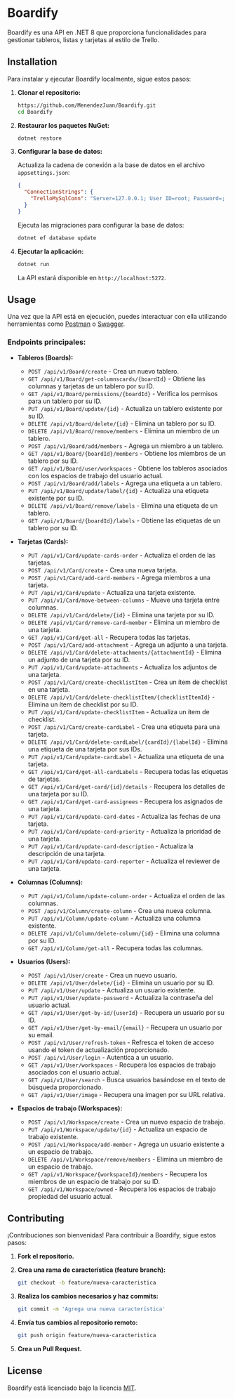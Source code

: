 # Boardify

Boardify es una API en .NET 8 que proporciona funcionalidades para gestionar tableros, listas y tarjetas al estilo de Trello.

## Installation

Para instalar y ejecutar Boardify localmente, sigue estos pasos:

1. **Clonar el repositorio:**

    ```sh
    https://github.com/MenendezJuan/Boardify.git
    cd Boardify
    ```

2. **Restaurar los paquetes NuGet:**

    ```sh
    dotnet restore
    ```

3. **Configurar la base de datos:**

    Actualiza la cadena de conexión a la base de datos en el archivo `appsettings.json`:

    ```json
    {
      "ConnectionStrings": {
        "TrelloMySqlConn": "Server=127.0.0.1; User ID=root; Password=; Database=; AllowPublicKeyRetrieval=True;"
      }
    }
    ```

    Ejecuta las migraciones para configurar la base de datos:

    ```sh
    dotnet ef database update
    ```

4. **Ejecutar la aplicación:**

    ```sh
    dotnet run
    ```

    La API estará disponible en `http://localhost:5272`.

## Usage

Una vez que la API está en ejecución, puedes interactuar con ella utilizando herramientas como [Postman](https://www.postman.com/) o [Swagger](https://swagger.io/).

### Endpoints principales:

- **Tableros (Boards):**
  - `POST /api/v1/Board/create` - Crea un nuevo tablero.
  - `GET /api/v1/Board/get-columnscards/{boardId}` - Obtiene las columnas y tarjetas de un tablero por su ID.
  - `GET /api/v1/Board/permissions/{boardId}` - Verifica los permisos para un tablero por su ID.
  - `PUT /api/v1/Board/update/{id}` - Actualiza un tablero existente por su ID.
  - `DELETE /api/v1/Board/delete/{id}` - Elimina un tablero por su ID.
  - `DELETE /api/v1/Board/remove/members` - Elimina un miembro de un tablero.
  - `POST /api/v1/Board/add/members` - Agrega un miembro a un tablero.
  - `GET /api/v1/Board/{boardId}/members` - Obtiene los miembros de un tablero por su ID.
  - `GET /api/v1/Board/user/workspaces` - Obtiene los tableros asociados con los espacios de trabajo del usuario actual.
  - `POST /api/v1/Board/add/labels` - Agrega una etiqueta a un tablero.
  - `PUT /api/v1/Board/update/label/{id}` - Actualiza una etiqueta existente por su ID.
  - `DELETE /api/v1/Board/remove/labels` - Elimina una etiqueta de un tablero.
  - `GET /api/v1/Board/{boardId}/labels` - Obtiene las etiquetas de un tablero por su ID.

- **Tarjetas (Cards):**
  - `PUT /api/v1/Card/update-cards-order` - Actualiza el orden de las tarjetas.
  - `POST /api/v1/Card/create` - Crea una nueva tarjeta.
  - `POST /api/v1/Card/add-card-members` - Agrega miembros a una tarjeta.
  - `PUT /api/v1/Card/update` - Actualiza una tarjeta existente.
  - `PUT /api/v1/Card/move-between-columns` - Mueve una tarjeta entre columnas.
  - `DELETE /api/v1/Card/delete/{id}` - Elimina una tarjeta por su ID.
  - `DELETE /api/v1/Card/remove-card-member` - Elimina un miembro de una tarjeta.
  - `GET /api/v1/Card/get-all` - Recupera todas las tarjetas.
  - `POST /api/v1/Card/add-attachment` - Agrega un adjunto a una tarjeta.
  - `DELETE /api/v1/Card/delete-attachments/{attachmentId}` - Elimina un adjunto de una tarjeta por su ID.
  - `PUT /api/v1/Card/update-attachments` - Actualiza los adjuntos de una tarjeta.
  - `POST /api/v1/Card/create-checklistItem` - Crea un ítem de checklist en una tarjeta.
  - `DELETE /api/v1/Card/delete-checklistItem/{checklistItemId}` - Elimina un ítem de checklist por su ID.
  - `PUT /api/v1/Card/update-checklistItem` - Actualiza un ítem de checklist.
  - `POST /api/v1/Card/create-cardLabel` - Crea una etiqueta para una tarjeta.
  - `DELETE /api/v1/Card/delete-cardLabel/{cardId}/{labelId}` - Elimina una etiqueta de una tarjeta por sus IDs.
  - `PUT /api/v1/Card/update-cardLabel` - Actualiza una etiqueta de una tarjeta.
  - `GET /api/v1/Card/get-all-cardLabels` - Recupera todas las etiquetas de tarjetas.
  - `GET /api/v1/Card/get-card/{id}/details` - Recupera los detalles de una tarjeta por su ID.
  - `GET /api/v1/Card/get-card-assignees` - Recupera los asignados de una tarjeta.
  - `PUT /api/v1/Card/update-card-dates` - Actualiza las fechas de una tarjeta.
  - `PUT /api/v1/Card/update-card-priority` - Actualiza la prioridad de una tarjeta.
  - `PUT /api/v1/Card/update-card-description` - Actualiza la descripción de una tarjeta.
  - `PUT /api/v1/Card/update-card-reporter` - Actualiza el reviewer de una tarjeta.

- **Columnas (Columns):**
  - `PUT /api/v1/Column/update-column-order` - Actualiza el orden de las columnas.
  - `POST /api/v1/Column/create-column` - Crea una nueva columna.
  - `PUT /api/v1/Column/update-column` - Actualiza una columna existente.
  - `DELETE /api/v1/Column/delete-column/{id}` - Elimina una columna por su ID.
  - `GET /api/v1/Column/get-all` - Recupera todas las columnas.

- **Usuarios (Users):**
  - `POST /api/v1/User/create` - Crea un nuevo usuario.
  - `DELETE /api/v1/User/delete/{id}` - Elimina un usuario por su ID.
  - `PUT /api/v1/User/update` - Actualiza un usuario existente.
  - `PUT /api/v1/User/update-password` - Actualiza la contraseña del usuario actual.
  - `GET /api/v1/User/get-by-id/{userId}` - Recupera un usuario por su ID.
  - `GET /api/v1/User/get-by-email/{email}` - Recupera un usuario por su email.
  - `POST /api/v1/User/refresh-token` - Refresca el token de acceso usando el token de actualización proporcionado.
  - `POST /api/v1/User/login` - Autentica a un usuario.
  - `GET /api/v1/User/workspaces` - Recupera los espacios de trabajo asociados con el usuario actual.
  - `GET /api/v1/User/search` - Busca usuarios basándose en el texto de búsqueda proporcionado.
  - `GET /api/v1/User/image` - Recupera una imagen por su URL relativa.

- **Espacios de trabajo (Workspaces):**
  - `POST /api/v1/Workspace/create` - Crea un nuevo espacio de trabajo.
  - `PUT /api/v1/Workspace/update/{id}` - Actualiza un espacio de trabajo existente.
  - `POST /api/v1/Workspace/add-member` - Agrega un usuario existente a un espacio de trabajo.
  - `DELETE /api/v1/Workspace/remove/members` - Elimina un miembro de un espacio de trabajo.
  - `GET /api/v1/Workspace/{workspaceId}/members` - Recupera los miembros de un espacio de trabajo por su ID.
  - `GET /api/v1/Workspace/owned` - Recupera los espacios de trabajo propiedad del usuario actual.

## Contributing

¡Contribuciones son bienvenidas! Para contribuir a Boardify, sigue estos pasos:

1. **Fork el repositorio.**
2. **Crea una rama de característica (feature branch):**

    ```sh
    git checkout -b feature/nueva-caracteristica
    ```

3. **Realiza los cambios necesarios y haz commits:**

    ```sh
    git commit -m 'Agrega una nueva característica'
    ```

4. **Envía tus cambios al repositorio remoto:**

    ```sh
    git push origin feature/nueva-caracteristica
    ```

5. **Crea un Pull Request.**

## License

Boardify está licenciado bajo la licencia [MIT](https://choosealicense.com/licenses/mit/).

